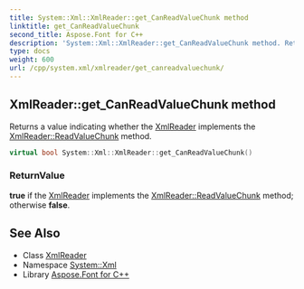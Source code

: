 ```yaml
---
title: System::Xml::XmlReader::get_CanReadValueChunk method
linktitle: get_CanReadValueChunk
second_title: Aspose.Font for C++
description: 'System::Xml::XmlReader::get_CanReadValueChunk method. Returns a value indicating whether the XmlReader implements the XmlReader::ReadValueChunk method in C++.'
type: docs
weight: 600
url: /cpp/system.xml/xmlreader/get_canreadvaluechunk/
---
```

## XmlReader::get_CanReadValueChunk method


Returns a value indicating whether the [XmlReader](../) implements the [XmlReader::ReadValueChunk](../readvaluechunk/) method.

```cpp
virtual bool System::Xml::XmlReader::get_CanReadValueChunk()
```


### ReturnValue

**true** if the [XmlReader](../) implements the [XmlReader::ReadValueChunk](../readvaluechunk/) method; otherwise **false**.

## See Also

* Class [XmlReader](../)
* Namespace [System::Xml](../../)
* Library [Aspose.Font for C++](../../../)
